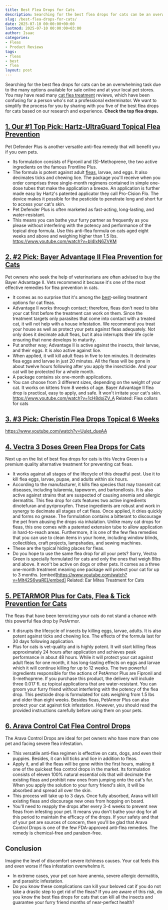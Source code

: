 ```yaml
---
title: Best Flea Drops for Cats
description: Searching for the best flea drops for cats can be an overwhelming task due to the many options available for sale online and at your local pet stores. You may...
slug: /best-flea-drops-for-cats/
date: 2025-07-10 00:00:00+00:00
lastmod: 2025-07-10 00:00:00+03:00
author: Isaac
categories:
- Fleas
- Product Reviews
tags:
- fleas
- best
- flea
layout: post
---
```

Searching for the best flea drops for cats can be an overwhelming task due to the many options available for sale online and at your local pet stores.
You may have read many
[cat flea treatment](https://pestpolicy.com/best-flea-treatment-for-cats/)
reviews, which have been confusing for a person who's not a professional exterminator.
We want to simplify the process for you by sharing with you five of the best flea drops for cats based on our research and experience.
**Check the top flea drops.**

## [1. Our #1 Top Pick: Hartz-UltraGuard Topical Flea Prevention](https://www.amazon.com/dp/B07D3DTSDT/?tag=p-policy-20)

Pet Defender Plus is another versatile anti-flea remedy that will benefit you if you own pets.
- Its formulation consists of Fipronil and (S)-Methoprene, the two active ingredients on the famous Frontline Plus.
- The formula is potent against adult [fleas](https://pestpolicy.com/best-flea-carpet-powder/), larvae, and eggs. It also decimates ticks and chewing lice.
The package you'll receive when you order comprises three single-month regimens contained in simple one-dose tubes that make the application a breeze.
An application is further made easy by Hartz's patented applicator they call Pro-Cision Flo. The device makes it possible for the pesticide to penetrate long and short fur to access your cat's skin.
- Pet Defender Plus is often marketed as fast-acting, long-lasting, and water-resistant.
- This means you can bathe your furry partner as frequently as you please without interfering with the potency and performance of the topical drop formula.
Use this anti-flea formula on cats aged eight weeks and above and weighing higher than 1.5 lbs.
https://www.youtube.com/watch?v=bl4IxN6ZVKM
## [2. #2 Pick: Bayer Advantage II Flea Prevention for Cats](https://www.amazon.com/dp/B004QBDO0M/?tag=p-policy-20)

Pet owners who seek the help of veterinarians are often advised to buy the Bayer Advantage II. Vets recommend it because it's one of the most effective remedies for flea prevention in cats.
- It comes as no surprise that it's among the [best](https://pestpolicy.com/best-flea-collar-for-dogs/)-selling treatment options for cat fleas.
- Advantage II works through contact; therefore, fleas don't need to bite your cat first before the treatment can work on them.
Since the treatment targets only parasites that come into contact with a treated cat, it will not help with a house infestation.
We recommend you treat your house as well as protect your pets against fleas adequately.
Not only does it decimate adult fleas, but it also interrupts their life cycle ensuring that none develops to maturity.
- Put another way; Advantage II is active against the insects, their larvae, and their eggs. It is also active against lice.
- When applied, it will kill adult fleas in five to ten minutes. It decimates flea eggs and larvae in just 20 minutes.
All the fleas will be gone in about twelve hours following after you apply the insecticide. And your cat will be protected for a whole month.
- A package contains six one-month applications.
- You can choose from 3 different sizes, depending on the weight of your cat. It works on kittens from 8 weeks of age.
Bayer Advantage II flea drop is practical, easy to apply, and safe. It won't irritate your cat's skin.
https://www.youtube.com/watch?v=1cH8dojZV_A
Related:
Flea collars for cats
## [3. #3 Pick: Cheristin Flea Drops Topical 6 Weeks](https://www.amazon.com/dp/B07DJVPKTW/?tag=p-policy-20)

https://www.youtube.com/watch?v=Uulet_dueAA
## [4. Vectra 3 Doses Green Flea Drops for Cats](https://www.amazon.com/dp/B00852H58K/?tag=p-policy-20)

Next up on the list of best flea drops for cats is this Vectra Green is a premium quality alternative treatment for preventing cat fleas.
- It works against all stages of the lifecycle of this dreadful pest. Use it to kill flea eggs, larvae, pupae, and adults within six hours.
- According to the manufacturer, it kills flea species that may transmit cat diseases, including tularemia, tapeworm, and bartonellosis.
It is also active against strains that are suspected of causing anemia and allergic dermatitis.
This flea drop for cats features two active ingredients  dinotefuran and pyriproxyfen. These ingredients are robust and work in synergy to decimate all stages of cat fleas.
Once applied, it dries quickly and forms no grease. The formulation contains a bitterant to discourage the pet from abusing the drops via inhalation.
Unlike many cat drops for fleas, this one comes with a patented extension tube to allow application in hard-to-reach areas.
Furthermore, it is one of the few flea remedies that you can use to clean items in your home, including window blinds, collectibles, craft projects, lampshades, and sewing machines.
- These are the typical hiding places for fleas.
- Do you hope to use the same flea drop for all your pets? Sorry, Vectra Green is specially formulated for cats and only the ones that weigh 9lbs and above.
It won't be active on dogs or other pets. It comes as a three one-month treatment meaning one package will protect your cat for up to 3 months.
[embed]https://www.youtube.com/watch?v=Mlt42S6waRE[/embed]
Related:
Ear Mites Treatment for Cats
## [5. PETARMOR Plus for Cats, Flea & Tick Prevention for Cats](https://www.amazon.com/dp/B00WWP1G40/?tag=p-policy-20)

The fleas that have been terrorizing your cats do not stand a chance with this powerful flea drop by PetArmor.
- It disrupts the lifecycle of insects by killing eggs, larvae, adults. It is also potent against ticks and chewing lice. The effects of the formula last for 30 days following application.
- Plus for cats is vet-quality and is highly potent. It will start killing fleas approximately 24 hours after application and achieves peak performance in about 48 hours.
While it will protect your cat against adult fleas for one month, it has long-lasting effects on eggs and larvae which it will continue killing for up to 12 weeks.
The two powerful ingredients responsible for the actions of PetArmor Plus are Fipronil and S-methoprene.
If you purchase this product, the delivery will include three 0.017 fl. oz topical applications that are water-resistant. You can groom your furry friend without interfering with the potency of the flea drop.
This pesticide drop is formulated for cats weighing from 1.5 lbs and older than eight weeks.
Besides fleas, PetArmor Plus can also protect your cat against tick infestation. However, you should read the provided instructions carefully before using them on your pets.
## [6. Arava Control Cat Flea Control Drops](https://www.amazon.com/dp/B01MS0VZYF/?tag=p-policy-20)

The Arava Control Drops are ideal for pet owners who have more than one pet and facing severe flea infestation.
- This versatile anti-flea regimen is effective on cats, dogs, and even their puppies. Besides, it can kill ticks and lice in addition to fleas.
- Apply it, and all the fleas will be gone within the first hours, making it one of the quickest flea control drops in the market.
Its formulation consists of eleven 100% natural essential oils that will decimate the existing fleas and prohibit new ones from jumping onto the cat's fur.
When you apply the solution to your furry friend's skin, it will be absorbed and spread all over the skin.
- This process will take up to 3 days. Once fully absorbed, Arava will kill existing fleas and discourage new ones from hopping on board.
- You'll need to reapply the drops after every 3-4 weeks to prevent new fleas from infesting your pet.
It means you don't bathe your dog for all this period to maintain the efficacy of the drops.
If your safety and that of your pet are sources of concern, then you'll be glad that Arava Control Drops is one of the few FDA-approved anti-flea remedies. The remedy is chemical-free and paraben-free.
## Conclusion
Imagine the level of discomfort severe itchiness causes. Your cat feels this and even worse if flea infestation overwhelms it.
- In extreme cases, your pet can have anemia, severe allergic dermatitis, and parasitic infestation.
- Do you know these complications can kill your beloved cat if you do not take a drastic step to get rid of the fleas?
If you are aware of this risk, do you know the best flea drops for cats that can kill all the insects and guarantee your furry friend months of near-perfect health?